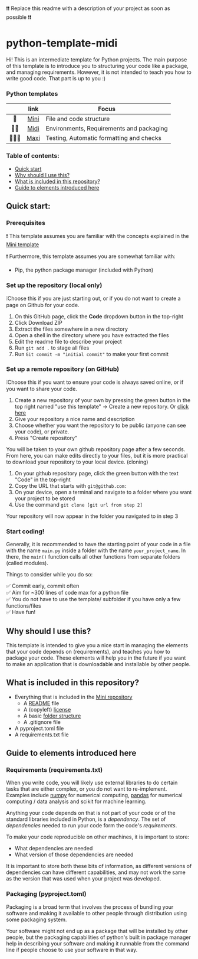 ❗❗ Replace this readme with a description of your project as soon as possible ❗❗

# python-template-midi
Hi! This is an intermediate template for Python projects. 
The main purpose of this template is to introduce you to structuring your code like a package, and managing requirements.
However, it is not intended to teach you how to write good code. 
That part is up to you :)


### Python templates

|        | link | Focus                             |
|:------:|:----:|-----------------------------------|
| 🐍     | [Mini](https://github.com/adraismawur/python-template-mini) | File and code structure |
| 🐍🐍   | [Midi](https://github.com/adraismawur/python-template-midi) | Environments, Requirements and packaging |
| 🐍🐍🐍 | [Maxi](https://github.com/adraismawur/python-template-maxi) | Testing, Automatic formatting and checks |


### Table of contents:

- [Quick start](#quick-start)
- [Why should I use this?](#why-should-i-use-this)
- [What is included in this repository?](#what-is-included-in-this-repository)
- [Guide to elements introduced here](#guide-to-elements-introduced-here)

## Quick start:

### Prerequisites

❗ This template assumes you are familiar with the concepts explained in the [Mini template](https://github.com/adraismawur/python-template-mini)

❗ Furthermore, this template assumes you are somewhat familiar with:

- Pip, the python package manager (included with Python)

### Set up the repository (local only)

❕Choose this if you are just starting out, or if you do not want to create a page on Github for your code.

1. On this GitHub page, click the **Code** dropdown button in the top-right
2. Click Download ZIP
3. Extract the files somewhere in a new directory
4. Open a shell in the directory where you have extracted the files
5. Edit the readme file to describe your project
6. Run `git add .` to stage all files
7. Run `Git commit -m "initial commit"` to make your first commit

### Set up a remote repository (on GitHub)

❕Choose this if you want to ensure your code is always saved online, or if you want to share your code.

1. Create a new repository of your own by pressing the green button in the top right named "use this template" -> Create a new repository.
   Or [click here](https://github.com/new?template_name=python-template-mini&template_owner=adraismawur)
2. Give your repository a nice name and description
3. Choose whether you want the repository to be public (anyone can see your code), or private.
4. Press "Create repository"

You will be taken to your own github repository page after a few seconds.
From here, you can make edits directly to your files, but it is more practical to download your repository to your local device. (cloning)

1. On your github repository page, click the green button with the text "Code" in the top-right
2. Copy the URL that starts with ```git@github.com:```
3. On your device, open a terminal and navigate to a folder where you want your project to be stored
4. Use the command ```git clone [git url from step 2]```

Your repository will now appear in the folder you navigated to in step 3

### Start coding!

Generally, it is recommended to have the starting point of your code in a file with the name `main.py` inside a folder with the name `your_project_name`.
In there, the `main()` function calls all other functions from separate folders (called modules).

Things to consider while you do so:

✅ Commit early, commit often  
✅ Aim for ~300 lines of code max for a python file  
✅ You do not have to use the template/ subfolder if you have only a few functions/files  
✅ Have fun!  


## Why should I use this?

This template is intended to give you a nice start in managing the elements that your code depends on (requirements), and teaches you how to package your code.
These elements will help you in the future if you want to make an application that is downloadable and installable by other people.

## What is included in this repository?

- Everything that is included in the [Mini repository](https://github.com/adraismawur/python-template-mini)
  - A [README](#a-readme-file) file
  - A (copyleft) [license](#a-license)
  - A basic [folder structure](#folder-structure)
  - A .gitignore file
- A pyproject.toml file
- A requirements.txt file

## Guide to elements introduced here

### Requirements (requirements.txt)

When you write code, you will likely use external libraries to do certain tasks that are either complex, or you do not want to re-implement.
Examples include [numpy](https://numpy.org/) for numerical computing, [pandas](https://pandas.pydata.org/) for numerical computing / data analysis and scikit for machine learning.

Anything your code depends on that is not part of your code or of the standard libraries included in Python, is a _dependency_. The set of _dependencies_ needed to run your code form the code's _requirements_.

To make your code reproducible on other machines, it is important to store:

- What dependencies are needed
- What version of those dependencies are needed

It is important to store both these bits of information, as different versions of dependencies can have different capabilities, and may not work the same as the version that was used when your project was developed.

### Packaging (pyproject.toml)

Packaging is a broad term that involves the process of bundling your software and making it available to other people through distribution using some packaging system.

Your software might not end up as a package that will be installed by other people, but the packaging capabilities of python's built in package manager help in describing your software and making it runnable from the command line if people choose to use your software in that way.
